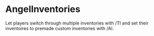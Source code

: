 # AngelInventories
Let players switch through multiple inventories with /TI and set their inventoires to premade custom inventories with /AI.
